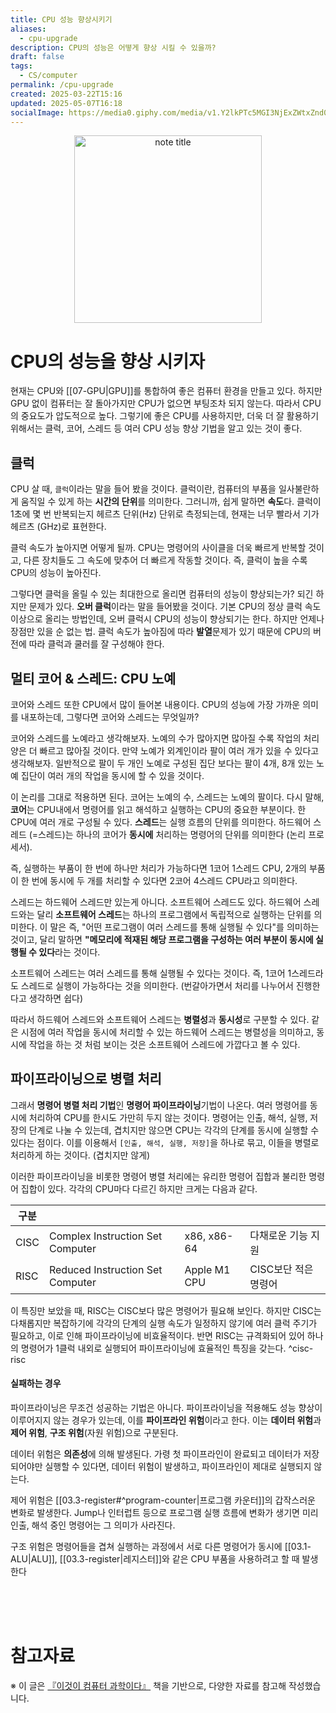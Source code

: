 ```yaml
---
title: CPU 성능 향상시키기
aliases:
  - cpu-upgrade
description: CPU의 성능은 어떻게 향상 시킬 수 있을까?
draft: false
tags:
  - CS/computer
permalink: /cpu-upgrade
created: 2025-03-22T15:16
updated: 2025-05-07T16:18
socialImage: https://media0.giphy.com/media/v1.Y2lkPTc5MGI3NjExZWtxZnd0MmpsbG1leHAzODU2M2hsc21pYjBhY3VzMzIzbDFxbzlxZCZlcD12MV9pbnRlcm5hbF9naWZfYnlfaWQmY3Q9Zw/5tvJS6ZZslR9nBYxUA/giphy.gif
---
```

<p align="center">
  <img src="https://media0.giphy.com/media/v1.Y2lkPTc5MGI3NjExZWtxZnd0MmpsbG1leHAzODU2M2hsc21pYjBhY3VzMzIzbDFxbzlxZCZlcD12MV9pbnRlcm5hbF9naWZfYnlfaWQmY3Q9Zw/5tvJS6ZZslR9nBYxUA/giphy.gif" alt="note title" width="300">
</p>

# CPU의 성능을 향상 시키자

현재는 CPU와 [[07-GPU|GPU]]를 통합하여 좋은 컴퓨터 환경을 만들고 있다. 하지만 GPU 없이 컴퓨터는 잘 돌아가지만 CPU가 없으면 부팅조차 되지 않는다. 따라서 CPU의 중요도가 압도적으로 높다. 그렇기에 좋은 CPU를 사용하지만, 더욱 더 잘 활용하기 위해서는 클럭, 코어, 스레드 등 여러 CPU 성능 향상 기법을 알고 있는 것이 좋다.

## 클럭

CPU 살 때, `클럭`이라는 말을 들어 봤을 것이다. 클럭이란, 컴퓨터의 부품을 일사불란하게 움직일 수 있게 하는 **시간의 단위**를 의미한다. 그러니까, 쉽게 말하면 **속도**다. 클럭이 1초에 몇 번 반복되는지 헤르츠 단위(Hz) 단위로 측정되는데, 현재는 너무 빨라서 기가 헤르츠 (GHz)로 표현한다.

클럭 속도가 높아지면 어떻게 될까. CPU는 명령어의 사이클을 더욱 빠르게 반복할 것이고, 다른 장치들도 그 속도에 맞추어 더 빠르게 작동할 것이다. 즉, 클럭이 높을 수록 CPU의 성능이 높아진다.

그렇다면 클럭을 올릴 수 있는 최대한으로 올리면 컴퓨터의 성능이 향상되는가? 되긴 하지만 문제가 있다. **오버 클럭**이라는 말을 들어봤을 것이다. 기본 CPU의 정상 클럭 속도 이상으로 올리는 방법인데, 오버 클럭시 CPU의 성능이 향상되기는 한다. 하지만 언제나 장점만 있을 순 없는 법. 클럭 속도가 높아짐에 따라 **발열**문제가 있기 때문에 CPU의 버전에 따라 클럭과 쿨러를 잘 구성해야 한다.

## 멀티 코어 & 스레드: CPU 노예

코어와 스레드 또한 CPU에서 많이 들어본 내용이다. CPU의 성능에 가장 가까운 의미를 내포하는데, 그렇다면 코어와 스레드는 무엇일까?

코어와 스레드를 노예라고 생각해보자. 노예의 수가 많아지면 많아질 수록 작업의 처리 양은 더 빠르고 많아질 것이다. 만약 노예가 외계인이라 팔이 여러 개가 있을 수 있다고 생각해보자. 일반적으로 팔이 두 개인 노예로 구성된 집단 보다는 팔이 4개, 8개 있는 노예 집단이 여러 개의 작업을 동시에 할 수 있을 것이다.

이 논리를 그대로 적용하면 된다. 코어는 노예의 수, 스레드는 노예의 팔이다. 다시 말해, **코어**는 CPU내에서 명령어를 읽고 해석하고 실행하는 CPU의 중요한 부분이다. 한 CPU에 여러 개로 구성될 수 있다. **스레드**는 실행 흐름의 단위를 의미한다. 하드웨어 스레드 (=스레드)는 하나의 코어가 **동시에** 처리하는 명령어의 단위를 의미한다 (논리 프로세서).

즉, 실행하는 부품이 한 번에 하나만 처리가 가능하다면 1코어 1스레드 CPU, 2개의 부품이 한 번에 동시에 두 개를 처리할 수 있다면 2코어 4스레드 CPU라고 의미한다.

스레드는 하드웨어 스레드만 있는게 아니다. 소프트웨어 스레드도 있다. 하드웨어 스레드와는 달리 **소프트웨어 스레드**는 하나의 프로그램에서 독립적으로 실행하는 단위를 의미한다. 이 말은 즉, "어떤 프로그램이 여러 스레드를 통해 실행될 수 있다"를 의미하는 것이고, 달리 말하면 **"메모리에 적재된 해당 프로그램을 구성하는 여러 부분이 동시에 실행될 수 있다**라는 것이다. 

소프트웨어 스레드는 여러 스레드를 통해 실행될 수 있다는 것이다. 즉, 1코어 1스레드라도 스레드로 실행이 가능하다는 것을 의미한다. (번갈아가면서 처리를 나누어서 진행한다고 생각하면 쉽다)

따라서 하드웨어 스레드와 소프트웨어 스레드는 **병렬성**과 **동시성**로 구분할 수 있다. 같은 시점에 여러 작업을 동시에 처리할 수 있는 하드웨어 스레드는 병렬성을 의미하고, 동시에 작업을 하는 것 처럼 보이는 것은 소프트웨어 스레드에 가깝다고 볼 수 있다.

## 파이프라이닝으로 병렬 처리

그래서 **명령어 병렬 처리 기법**인 **명령어 파이프라이닝**기법이 나온다. 여러 명령어를 동시에 처리하여 CPU를 한시도 가만히 두지 않는 것이다. 명령어는 인출, 해석, 실행, 저장의 단계로 나눌 수 있는데, 겹치지만 않으면 CPU는 각각의 단계를 동시에 실행할 수 있다는 점이다. 이를 이용해서 `[인출, 해석, 실행, 저장]`을 하나로 묶고, 이들을 병렬로 처리하게 하는 것이다. (겹치지만 않게)

이러한 파이프라이닝을 비롯한 명령어 병렬 처리에는 유리한 명령어 집합과 불리한 명령어 집합이 있다. 각각의 CPU마다 다르긴 하지만 크게는 다음과 같다. 

| 구분   |                                  |              |               |
| ---- | -------------------------------- | ------------ | ------------- |
| CISC | Complex Instruction Set Computer | x86, x86-64  | 다채로운 기능 지원    |
| RISC | Reduced Instruction Set Computer | Apple M1 CPU | CISC보단 적은 명령어 |

이 특징만 보았을 때, RISC는 CISC보다 많은 명령어가 필요해 보인다. 하지만 CISC는 다채롭지만 복잡하기에 각각의 단계의 실행 속도가 일정하지 않기에 여러 클럭 주기가 필요하고, 이로 인해 파이프라이닝에 비효율적이다. 반면 RISC는 규격화되어 있어 하나의 명령어가 1클럭 내외로 실행되어 파이프라이닝에 효율적인 특징을 갖는다. ^cisc-risc

#### 실패하는 경우

파이프라이닝은 무조건 성공하는 기법은 아니다. 파이프라이닝을 적용해도 성능 향상이 이루어지지 않는 경우가 있는데, 이를 **파이프라인 위험**이라고 한다. 이는 **데이터 위험**과 **제어 위험**, **구조 위험**(자원 위험)으로 구분된다.

데이터 위험은 **의존성**에 의해 발생된다. 가령 첫 파이프라인이 완료되고 데이터가 저장되어야만 실행할 수 있다면, 데이터 위험이 발생하고, 파이프라인이 제대로 실행되지 않는다. 

제어 위험은 [[03.3-register#^program-counter|프로그램 카운터]]의 갑작스러운 변화로 발생한다. Jump나 인터럽트 등으로 프로그램 실행 흐름에 변화가 생기면 미리 인출, 해석 중인 명령어는 그 의미가 사라진다.

구조 위험은 명령어들을 겹쳐 실행하는 과정에서 서로 다른 명령어가 동시에 [[03.1-ALU|ALU]], [[03.3-register|레지스터]]와 같은 CPU 부품을 사용하려고 할 때 발생한다

</br></br></br>
# 참고자료
※ 이 글은 [『이것이 컴퓨터 과학이다』](https://product.kyobobook.co.kr/detail/S000214014967) 책을 기반으로, 다양한 자료를 참고해 작성했습니다.